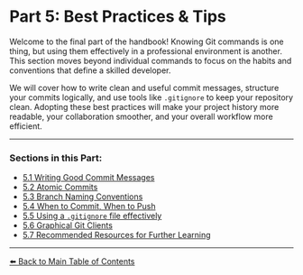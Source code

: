 # Part 5: Best Practices & Tips

Welcome to the final part of the handbook! Knowing Git commands is one thing, but using them effectively in a professional environment is another. This section moves beyond individual commands to focus on the habits and conventions that define a skilled developer.

We will cover how to write clean and useful commit messages, structure your commits logically, and use tools like `.gitignore` to keep your repository clean. Adopting these best practices will make your project history more readable, your collaboration smoother, and your overall workflow more efficient.

---
### Sections in this Part:
* [5.1 Writing Good Commit Messages](5.1-good-commit-messages.md)
* [5.2 Atomic Commits](5.2-atomic-commits.md)
* [5.3 Branch Naming Conventions](5.3-branch-naming.md)
* [5.4 When to Commit, When to Push](5.4-when-to-commit-push.md)
* [5.5 Using a `.gitignore` file effectively](5.5-gitignore.md)
* [5.6 Graphical Git Clients](5.6-gui-clients.md)
* [5.7 Recommended Resources for Further Learning](5.7-further-resources.md)

---

[⬅️ Back to Main Table of Contents](../README.md)